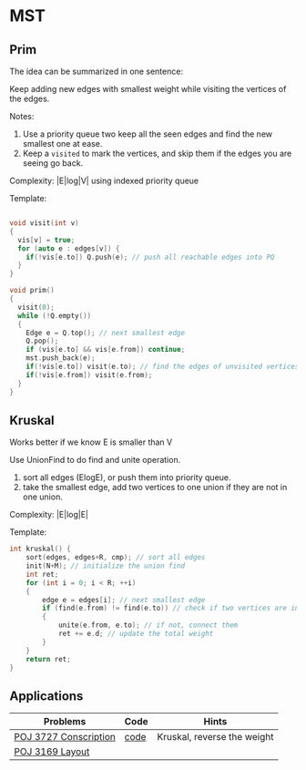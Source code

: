 # MST

## Prim

The idea can be summarized in one sentence:

Keep adding new edges with smallest weight while visiting the vertices of the edges.

Notes: 

1. Use a priority queue two keep all the seen edges and find the new smallest one at ease.
2. Keep a `visited` to mark the vertices, and skip them if the edges you are seeing go back.

Complexity: |E|log|V| using indexed priority queue

Template:

```c++

void visit(int v) 
{
  vis[v] = true;
  for (auto e : edges[v]) {
    if(!vis[e.to]) Q.push(e); // push all reachable edges into PQ
  }
}

void prim() 
{
  visit(0);
  while (!Q.empty()) 
  {
    Edge e = Q.top(); // next smallest edge
    Q.pop();
    if (vis[e.to] && vis[e.from]) continue;
    mst.push_back(e);
    if(!vis[e.to]) visit(e.to); // find the edges of unvisited vertices
    if(!vis[e.from]) visit(e.from);
  }
}
```

## Kruskal

Works better if we know E is smaller than V

Use UnionFind to do find and unite operation.

1. sort all edges (ElogE), or push them into priority queue.
2. take the smallest edge, add two vertices to one union if they are not in one union. 

Complexity: |E|log|E|

Template:
```c++
int kruskal() {
	sort(edges, edges+R, cmp); // sort all edges
	init(N+M); // initialize the union find
	int ret;
	for (int i = 0; i < R; ++i)
	{
		edge e = edges[i]; // next smallest edge
		if (find(e.from) != find(e.to)) // check if two vertices are in the same union
		{
			unite(e.from, e.to); // if not, connect them
			ret += e.d; // update the total weight
		}
	}
	return ret;
}
```

## Applications

| Problems                                                | Code                | Hints                       |
|---------------------------------------------------------|---------------------|-----------------------------|
| [POJ 3727 Conscription](http://poj.org/problem?id=3723) | [code](poj3723.cpp) | Kruskal, reverse the weight |
| [POJ 3169 Layout](http://poj.org/problem?id=3169)       |                     |                             |
